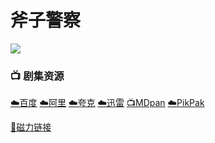 # 斧子警察
![](/image/axe-cop-banner-11.jpg)

### 📺 剧集资源 <Badge type="warning" text="漫迪MDsub" />

[☁️百度](https://pan.baidu.com/s/1icuXS2xsafwPG0vT1Un41w?pwd=2x48)  [☁️阿里](https://www.aliyundrive.com/s/gW3fZKonnMq)  [☁️夸克](https://pan.quark.cn/s/de8130a516c1)  [☁️迅雷](https://pan.xunlei.com/s/VNnhPPxnxppy6kWOL6vsRtiGA1?pwd=c9p3#)  [📺MDpan](https://pan.mdsub.top/%E6%96%A7%E5%AD%90%E8%AD%A6%E5%AF%9F)  [☁️PikPak](https://mypikpak.com/s/VNmWYp0LPn1C_DtcwN5G5FJUo1)

[🧲磁力链接](magnet:?xt=urn:btih:776e09bcec73f621f62b5962a297c5a3ab643682)